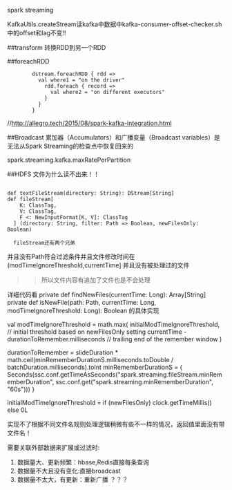 spark streaming


 KafkaUtils.createStream读kafka中数据中kafka-consumer-offset-checker.sh中的offset和lag不变!!

##transform 
转换RDD到另一个RDD

##foreachRDD 

```
        dstream.foreachRDD { rdd =>
          val where1 = "on the driver"
            rdd.foreach { record =>
              val where2 = "on different executors"
            }
          }
        }

```
//http://allegro.tech/2015/08/spark-kafka-integration.html



##Broadcast
累加器（Accumulators）和广播变量（Broadcast variables）是无法从Spark Streaming的检查点中恢复回来的



spark.streaming.kafka.maxRatePerPartition


##HDFS
文件为什么读不出来！！

```

def textFileStream(directory: String): DStream[String]
def fileStream[
    K: ClassTag,
    V: ClassTag,
    F <: NewInputFormat[K, V]: ClassTag
  ] (directory: String, filter: Path => Boolean, newFilesOnly: Boolean)

  fileStream还有两个兄弟
```
并且没有Path符合过滤条件并且文件修改时间在(modTimeIgnoreThreshold,currentTime] 并且没有被处理过的文件

>>所以文件内容有追加了文件也是不会处理

详细代码看
  private def findNewFiles(currentTime: Long): Array[String]
  private def isNewFile(path: Path, currentTime: Long, modTimeIgnoreThreshold: Long): Boolean
的具体实现

 val modTimeIgnoreThreshold = math.max(
        initialModTimeIgnoreThreshold,   // initial threshold based on newFilesOnly setting
        currentTime - durationToRemember.milliseconds  // trailing end of the remember window
      )
     
durationToRemember = slideDuration * math.ceil(minRememberDurationS.milliseconds.toDouble / batchDuration.milliseconds).toInt
minRememberDurationS = {
    Seconds(ssc.conf.getTimeAsSeconds("spark.streaming.fileStream.minRememberDuration",
      ssc.conf.get("spark.streaming.minRememberDuration", "60s")))
  }
  
initialModTimeIgnoreThreshold = if (newFilesOnly) clock.getTimeMillis() else 0L


实现不了根据不同文件名规则处理逻辑稍微有些不一样的情况，返回值里面没有带文件名！




需要关联外部数据来扩展或过滤时:
1. 数据量大、更新频繁：hbase,Redis直接每条查询
2. 数据量不大且没有变化:直接broadcast
3. 数据量不太大，有更新：重新广播  ？？？
